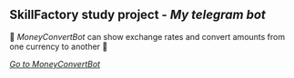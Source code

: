 ## SkillFactory study project - *My telegram bot*

:robot: *MoneyConvertBot* can show exchange rates and convert amounts from one currency to another :money_with_wings: 

[*Go to MoneyConvertBot*](https://t.me/MoneyConvertBot_bot)

